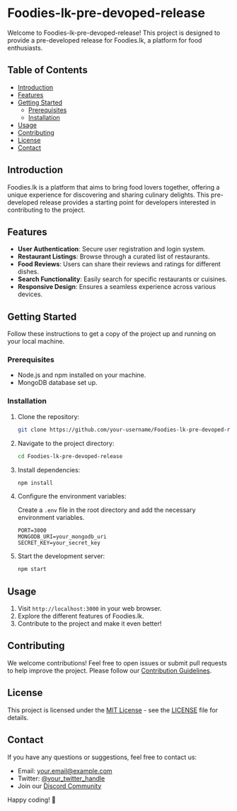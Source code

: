 # Foodies-lk-pre-devoped-release

Welcome to Foodies-lk-pre-devoped-release! This project is designed to provide a pre-developed release for Foodies.lk, a platform for food enthusiasts.

## Table of Contents

- [Introduction](#introduction)
- [Features](#features)
- [Getting Started](#getting-started)
  - [Prerequisites](#prerequisites)
  - [Installation](#installation)
- [Usage](#usage)
- [Contributing](#contributing)
- [License](#license)
- [Contact](#contact)

## Introduction

Foodies.lk is a platform that aims to bring food lovers together, offering a unique experience for discovering and sharing culinary delights. This pre-developed release provides a starting point for developers interested in contributing to the project.

## Features

- **User Authentication**: Secure user registration and login system.
- **Restaurant Listings**: Browse through a curated list of restaurants.
- **Food Reviews**: Users can share their reviews and ratings for different dishes.
- **Search Functionality**: Easily search for specific restaurants or cuisines.
- **Responsive Design**: Ensures a seamless experience across various devices.

## Getting Started

Follow these instructions to get a copy of the project up and running on your local machine.

### Prerequisites

- Node.js and npm installed on your machine.
- MongoDB database set up.

### Installation

1. Clone the repository:

    ```bash
    git clone https://github.com/your-username/Foodies-lk-pre-devoped-release.git
    ```

2. Navigate to the project directory:

    ```bash
    cd Foodies-lk-pre-devoped-release
    ```

3. Install dependencies:

    ```bash
    npm install
    ```

4. Configure the environment variables:

    Create a `.env` file in the root directory and add the necessary environment variables.

    ```env
    PORT=3000
    MONGODB_URI=your_mongodb_uri
    SECRET_KEY=your_secret_key
    ```

5. Start the development server:

    ```bash
    npm start
    ```

## Usage

1. Visit `http://localhost:3000` in your web browser.
2. Explore the different features of Foodies.lk.
3. Contribute to the project and make it even better!

## Contributing

We welcome contributions! Feel free to open issues or submit pull requests to help improve the project. Please follow our [Contribution Guidelines](CONTRIBUTING.md).

## License

This project is licensed under the [MIT License](LICENSE) - see the [LICENSE](LICENSE) file for details.

## Contact

If you have any questions or suggestions, feel free to contact us:

- Email: your.email@example.com
- Twitter: [@your_twitter_handle](https://twitter.com/your_twitter_handle)
- Join our [Discord Community](https://discord.gg/your-discord-invite)

Happy coding! 🚀

